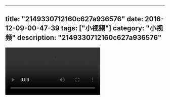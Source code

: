 
---
title: "2149330712160c627a936576"
date: 2016-12-09-00-47-39
tags: ["小视频"]
category: "小视频"
description: "2149330712160c627a936576"
---
<video src="http://ohtsqip0g.bkt.clouddn.com/2149330712160c627a936576.mp4" controls="controls"></video>
